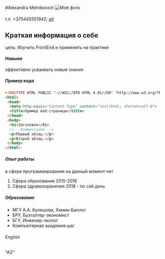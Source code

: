 #Alexandra Melnikovich
![Моё фото](http://storage.theoryandpractice.ru/tnp/uploads/image_block/000/052/014/image/base_d9dd9b626f.jpg)
###### t.n. +375445551942;    [git](http://github.com/AlexandraMelni/test-repo1)

## Краткая информация о себе
цель:  Изучить FrontEnd и применить на практике


#### *Навыки*
эффективно усваивать новые знания

##### Пример кода

```HTML
<!DOCTYPE HTML PUBLIC "-//W3C//DTD HTML 4.01//EN" "http://www.w3.org/TR/html4/strict.dtd">
<html>
 <head>
  <meta http-equiv="Content-Type" content="text/html; charset=utf-8">
  <title>Пример веб-страницы</title>
 </head>
 <body>
  <h1>Заголовок</h1>
  <!-- Комментарий -->
  <p>Первый абзац.</p>
  <p>Второй абзац.</p>
 </body>
</html>
```

##### **Опыт работы**
в сфере программирования на данный момент нет 
1. Сфера образования 2015-2018
1. Сфера здравоохранения 2018 - по сей день

##### **Образование**
- МГУ А.А. Кулешова, Химик-Биолог
- БРУ, Бухгалтер-экономист
- БГУ, Инженер-эколог
- Компьютерная академия шаг

###### *English* 
^A2^
